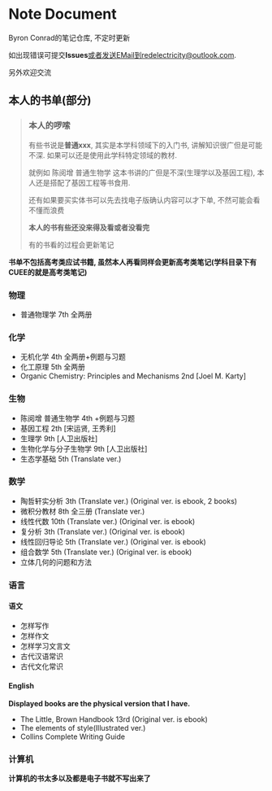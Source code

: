 # Note Document

Byron Conrad的笔记仓库, 不定时更新

如出现错误可提交**Issues**或者发送EMail到redelectricity@outlook.com.

另外欢迎交流

## 本人的书单(部分)

> ### **本人的啰嗦**
> 有些书说是**普通xxx**, 其实是本学科领域下的入门书, 讲解知识很广但是可能不深. 如果可以还是使用此学科特定领域的教材. 
>
> 就例如 陈阅增 普通生物学 这本书讲的广但是不深(生理学以及基因工程), 本人还是搭配了基因工程等书食用.
>
> 还有如果要买实体书可以先去找电子版确认内容可以才下单, 不然可能会看不懂而浪费
>
> **本人的书有些还没来得及看或者没看完**
>
> 有的书看的过程会更新笔记

**书单不包括高考类应试书籍, 虽然本人再看同样会更新高考类笔记(学科目录下有CUEE的就是高考类笔记)**

### 物理

- 普通物理学 7th 全两册

### 化学

- 无机化学 4th 全两册+例题与习题
- 化工原理 5th 全两册
- Organic Chemistry: Principles and Mechanisms 2nd [Joel M. Karty]

### 生物

- 陈阅增 普通生物学 4th +例题与习题
- 基因工程 2th [宋运贤, 王秀利]
- 生理学 9th [人卫出版社]
- 生物化学与分子生物学 9th [人卫出版社]
- 生态学基础 5th (Translate ver.)

### 数学

- 陶哲轩实分析 3th (Translate ver.) (Original ver. is ebook, 2 books)
- 微积分教材 8th 全三册 (Translate ver.)
- 线性代数 10th (Translate ver.) (Original ver. is ebook)
- 复分析 3th (Translate ver.) (Original ver. is ebook)
- 线性回归导论 5th (Translate ver.) (Original ver. is ebook)
- 组合数学 5th (Translate ver.) (Original ver. is ebook)
- 立体几何的问题和方法

### 语言

#### 语文

- 怎样写作
- 怎样作文
- 怎样学习文言文
- 古代汉语常识
- 古代文化常识

#### English

**Displayed books are the physical version that I have.**

- The Little, Brown Handbook 13rd (Original ver. is ebook)
- The elements of style(Illustrated ver.)
- Collins Complete Writing Guide

### 计算机

**计算机的书太多以及都是电子书就不写出来了**
